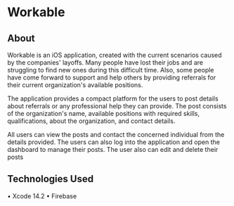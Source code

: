 # Workable
 
## About
Workable is an iOS application, created with the current scenarios caused by the companies' layoffs. Many people have lost their jobs and are struggling to find new ones during this difficult time. Also, some people have come forward to support and help others by providing referrals for their current organization's available positions.

The application provides a compact platform for the users to post details about referrals or any professional help they can provide. The post consists of the organization's name, available positions with required skills, qualifications, about the organization, and contact details.

All users can view the posts and contact the concerned individual from the details provided. The users can also log into the application and open the dashboard to manage their posts. The user also can edit and delete their posts

## Technologies Used
• Xcode 14.2
• Firebase
